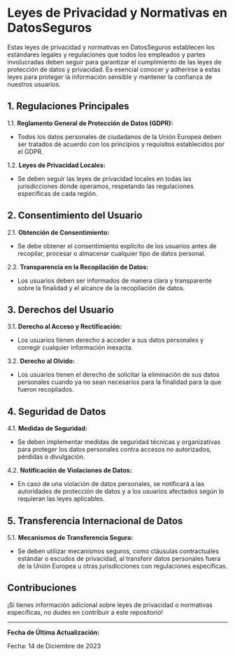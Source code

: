 # Leyes de Privacidad y Normativas en DatosSeguros

Estas leyes de privacidad y normativas en DatosSeguros establecen los estándares legales y regulaciones que todos los empleados y partes involucradas deben seguir para garantizar el cumplimiento de las leyes de protección de datos y privacidad. Es esencial conocer y adherirse a estas leyes para proteger la información sensible y mantener la confianza de nuestros usuarios.

## 1. Regulaciones Principales

1.1. **Reglamento General de Protección de Datos (GDPR):**
   - Todos los datos personales de ciudadanos de la Unión Europea deben ser tratados de acuerdo con los principios y requisitos establecidos por el GDPR.

1.2. **Leyes de Privacidad Locales:**
   - Se deben seguir las leyes de privacidad locales en todas las jurisdicciones donde operamos, respetando las regulaciones específicas de cada región.

## 2. Consentimiento del Usuario

2.1. **Obtención de Consentimiento:**
   - Se debe obtener el consentimiento explícito de los usuarios antes de recopilar, procesar o almacenar cualquier tipo de datos personal.

2.2. **Transparencia en la Recopilación de Datos:**
   - Los usuarios deben ser informados de manera clara y transparente sobre la finalidad y el alcance de la recopilación de datos.

## 3. Derechos del Usuario

3.1. **Derecho al Acceso y Rectificación:**
   - Los usuarios tienen derecho a acceder a sus datos personales y corregir cualquier información inexacta.

3.2. **Derecho al Olvido:**
   - Los usuarios tienen el derecho de solicitar la eliminación de sus datos personales cuando ya no sean necesarios para la finalidad para la que fueron recopilados.

## 4. Seguridad de Datos

4.1. **Medidas de Seguridad:**
   - Se deben implementar medidas de seguridad técnicas y organizativas para proteger los datos personales contra accesos no autorizados, pérdidas o divulgación.

4.2. **Notificación de Violaciones de Datos:**
   - En caso de una violación de datos personales, se notificará a las autoridades de protección de datos y a los usuarios afectados según lo requieran las leyes aplicables.

## 5. Transferencia Internacional de Datos

5.1. **Mecanismos de Transferencia Segura:**
   - Se deben utilizar mecanismos seguros, como cláusulas contractuales estándar o escudos de privacidad, al transferir datos personales fuera de la Unión Europea u otras jurisdicciones con regulaciones específicas.

## Contribuciones

¡Si tienes información adicional sobre leyes de privacidad o normativas específicas, no dudes en contribuir a este repositorio!

---

**Fecha de Última Actualización:**
   
Fecha: 14 de Diciembre de 2023

